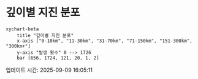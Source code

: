 # 깊이별 지진 분포

```mermaid
xychart-beta
    title "깊이별 지진 분포"
    x-axis ["0-10km", "11-30km", "31-70km", "71-150km", "151-300km", "300km+"]
    y-axis "발생 횟수" 0 --> 1726
    bar [656, 1724, 121, 20, 1, 2]
```

업데이트 시간: 2025-09-09 16:05:11
